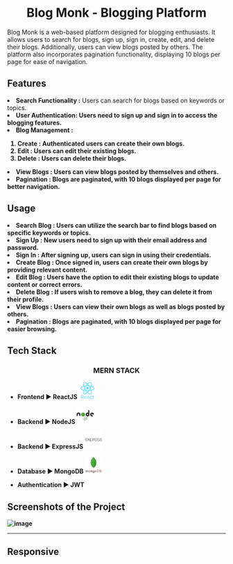 <h1 align="center">Blog Monk - Blogging Platform</h1>

<p>Blog Monk is a web-based platform designed for blogging enthusiasts. It allows users to search for blogs, sign up, sign in, create, edit, and delete their blogs. Additionally, users can view blogs posted by others. The platform also incorporates pagination functionality, displaying 10 blogs per page for ease of navigation.<p/>

## Features

<li><b>Search Functionality :</b> Users can search for blogs based on keywords or topics.</li>
<li><b>User Authentication: Users need to sign up and sign in to access the blogging features.
<li><b>Blog Management :</b></li>
<ol>
    <li><b>Create :</b> Authenticated users can create their own blogs.</li>
    <li><b>Edit :</b> Users can edit their existing blogs.</li>
    <li><b>Delete :</b> Users can delete their blogs.</li>
</ol>
<li><b>View Blogs :</b> Users can view blogs posted by themselves and others.</li>
<li><b>Pagination :</b> Blogs are paginated, with 10 blogs displayed per page for better navigation.</li>

## Usage

<li><b>Search Blog :</b> Users can utilize the search bar to find blogs based on specific keywords or topics.</li>
<li><b>Sign Up :</b> New users need to sign up with their email address and password.</li>
<li><b>Sign In :</b> After signing up, users can sign in using their credentials.</li>
<li><b>Create Blog :</b> Once signed in, users can create their own blogs by providing relevant content.</li>
<li><b>Edit Blog :</b> Users have the option to edit their existing blogs to update content or correct errors.</li>
<li><b>Delete Blog :</b> If users wish to remove a blog, they can delete it from their profile.</li>
<li><b>View Blogs :</b> Users can view their own blogs as well as blogs posted by others.</li>
<li><b>Pagination :</b> Blogs are paginated, with 10 blogs displayed per page for easier browsing.</li>

## Tech Stack

<h3 align="center">MERN STACK</h3>

- Frontend ▶ **ReactJS <img src="https://raw.githubusercontent.com/devicons/devicon/master/icons/react/react-original-wordmark.svg" alt="react" width="40" height="40"/>**
- Backend ▶ **NodeJS <img src="https://raw.githubusercontent.com/devicons/devicon/master/icons/nodejs/nodejs-original-wordmark.svg" alt="nodejs" width="40" height="40"/>**
- Backend ▶ **ExpressJS <img src="https://raw.githubusercontent.com/devicons/devicon/master/icons/express/express-original-wordmark.svg" alt="express" width="40" height="40"/>**
- Database ▶ **MongoDB <img src="https://raw.githubusercontent.com/devicons/devicon/master/icons/mongodb/mongodb-original-wordmark.svg" alt="mongodb" width="40" height="40"/>**

- Authentication ▶ **JWT**

## Screenshots of the Project

![image](https://github.com/Shilajit2002/NOTEMONK/assets/90305324/dff95d8b-09f8-4aee-b0d3-aed06fdbdd02)

<hr>

## Responsive

